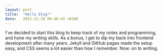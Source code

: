 ```yaml
---
layout: post
title:  "Hello blog!"
date:   2021-12-18 09:46:43 +0100
---
```


I've decided to start this blog to keep track of my notes and programming,
and hone my writing skills. 
As a bonus, I get to dip my back into frontend development after many years.
Jekyll and GitHub pages made the setup easy, and CSS seems a lot easier than how I remember.
Now: on to writing.
